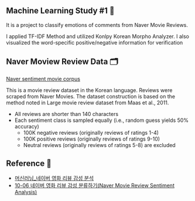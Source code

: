## Machine Learning Study #1 🎥

It is a project to classify emotions of comments from Naver Movie Reviews.

I applied TF-IDF Method and utilized Konlpy Korean Morpho Analyzer. I also visualized the word-specific positive/negative information for verification


## Naver Moview Review Data 🗂️

[Naver sentiment movie corpus](https://github.com/e9t/nsmc/)

This is a movie review dataset in the Korean language. Reviews were scraped from Naver Movies.
The dataset construction is based on the method noted in Large movie review dataset from Maas et al., 2011.

- All reviews are shorter than 140 characters
- Each sentiment class is sampled equally (i.e., random guess yields 50% accuracy)
  - 100K negative reviews (originally reviews of ratings 1-4)
  - 100K positive reviews (originally reviews of ratings 9-10)
  - Neutral reviews (originally reviews of ratings 5-8) are excluded


## Reference 📖

- [머신러닝_네이버 영화 리뷰 감성 분석](https://sunnyroad.tistory.com/39)
- [10-06 네이버 영화 리뷰 감성 분류하기(Naver Movie Review Sentiment Analysis)](https://wikidocs.net/44249)
